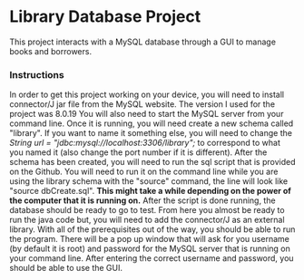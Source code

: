 # Library Database Project
This project interacts with a MySQL database through a GUI to manage books and borrowers.

### Instructions
In order to get this project working on your device, you will need to install connector/J jar file from the MySQL website. The version I used for the project was 8.0.19
You will also need to start the MySQL server from your command line. Once it is running, you will need create a new schema called "library". If you want to name it something else, you will need to change the _String url = "jdbc:mysql://localhost:3306/library";_ to correspond to what you named it (also change the port number if it is different). After the schema has been created, you will need to run the sql script that is provided on the Github. You will need to run it on the command line while you are using the library schema with the "source" command, the line will look like "source dbCreate.sql". **This might take a while depending on the power of the computer that it is running on.** After the script is done running, the database should be ready to go to test. From here you almost be ready to run the java code but, you will need to add the connector/J as an external library.
With all of the prerequisites out of the way, you should be able to run the program. There will be a pop up window that will ask for you username (by default it is root) and password for the MySQL server that is running on your command line. After entering the correct username and password, you should be able to use the GUI.